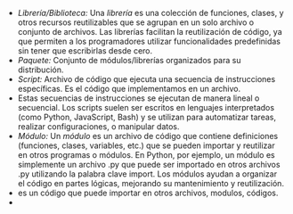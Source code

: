 - *Librería/Biblioteca:* Una *librería* es una colección de funciones, clases, y otros recursos reutilizables que se agrupan en un solo archivo o conjunto de archivos. Las librerías facilitan la reutilización de código, ya que permiten a los programadores utilizar funcionalidades predefinidas sin tener que escribirlas desde cero.
- *Paquete:* Conjunto de módulos/librerías organizados para su distribución.
- *Script:* Archivo de código que ejecuta una secuencia de instrucciones específicas. Es el código que implementamos en un archivo.
- Estas secuencias de instrucciones se ejecutan de manera lineal o secuencial. Los scripts suelen ser escritos en lenguajes interpretados (como Python, JavaScript, Bash) y se utilizan para automatizar tareas, realizar configuraciones, o manipular datos.
- *Módulo:* Un *módulo* es un archivo de código que contiene definiciones (funciones, clases, variables, etc.) que se pueden importar y reutilizar en otros programas o módulos. En Python, por ejemplo, un módulo es simplemente un archivo .py que puede ser importado en otros archivos .py utilizando la palabra clave import. Los módulos ayudan a organizar el código en partes lógicas, mejorando su mantenimiento y reutilización.
- es un código que puede importar en otros archivos, modulos, códigos.
- 